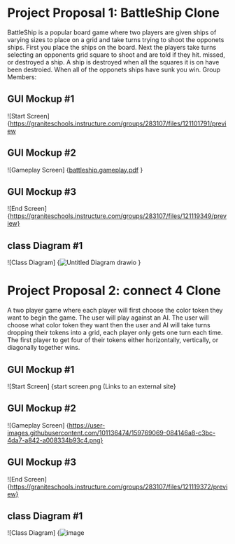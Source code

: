 # Project Proposal 1: BattleShip Clone
BattleShip is a popular board game where two players are given ships of varying sizes to place on a grid and take turns trying to shoot the opponets ships. First you place the ships on the board. Next the players take turns selecting an opponents grid square to shoot and are told if they hit. missed, or destroyed a ship. A ship is destroyed when all the squares it is on have been destroied. When all of the opponets ships have sunk you win.
Group Members:

## GUI Mockup #1
![Start Screen] {https://graniteschools.instructure.com/groups/283107/files/121101791/preview

## GUI Mockup #2
![Gameplay Screen] {[battleship.gameplay.pdf](https://github.com/jtb305/ProjectProposal/files/8364931/battleship.gameplay.pdf)
}
## GUI Mockup #3
![End Screen] {https://graniteschools.instructure.com/groups/283107/files/121119349/preview}
## class Diagram #1
![Class Diagram] {![Untitled Diagram drawio](https://user-images.githubusercontent.com/89048054/160452504-e69b94eb-0e17-42d0-9e56-406a575c1551.png)
}
# Project Proposal 2: connect 4 Clone
A two player game where each player will first choose the color token they want to begin the game. The user will play against an AI. The user will choose what color token they want then the user and AI will take turns dropping their tokens into a grid, each player only gets one turn each time. The first player to get four of their tokens either horizontally, vertically, or diagonally together wins.


## GUI Mockup #1
![Start Screen] {start screen.png (Links to an external site}

## GUI Mockup #2
![Gameplay Screen] {https://user-images.githubusercontent.com/101136474/159769069-084146a8-c3bc-4da7-a842-a008334b93c4.png}
## GUI Mockup #3
![End Screen] {https://graniteschools.instructure.com/groups/283107/files/121119372/preview}
## class Diagram #1
![Class Diagram] {![image](https://user-images.githubusercontent.com/89048054/160893469-762e4e58-9702-4255-b2ce-a10c980b97bd.png)
